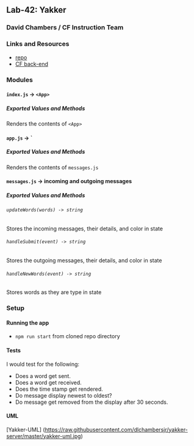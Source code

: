 ## Lab-42: Yakker

### David Chambers / CF Instruction Team

### Links and Resources
* [repo](https://github.com/dlchambersjr/yakker-server)
* [CF back-end](https://js-401-socket-io-server.herokuapp.com)


### Modules
#### `index.js` -> `<App>`
##### Exported Values and Methods
Renders the contents of `<App>`

#### `app.js` -> `<Messaging>
##### Exported Values and Methods
Renders the contents of `messages.js`

#### `messages.js` -> incoming and outgoing messages
##### Exported Values and Methods

###### `updateWords(words) -> string`
Stores the incoming messages, their details, and color in state

###### `handleSubmit(event) -> string`
Stores the outgoing messages, their details, and color  in state

###### `handleNewWords(event) -> string`
Stores words as they are type in state

### Setup
#### Running the app
* `npm run start` from cloned repo directory

#### Tests
I would test for the following:
* Does a word get sent.
* Does a word get received.
* Does the time stamp get rendered.
* Do message display newest to oldest?
* Do message get removed from the display after 30 seconds.

#### UML
[Yakker-UML] (https://raw.githubusercontent.com/dlchambersjr/yakker-server/master/yakker-uml.jpg)
